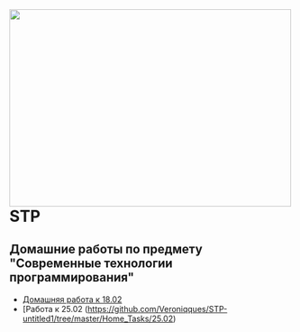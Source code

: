 <img src=https://kartinki-dlya-srisovki.ru/wp-content/uploads/2018/06/kartinki-dlya-srisovki-pikachu-2.jpg width="500" height="350" align="left"/>

# STP
## Домашние работы по предмету "Современные технологии программирования"

* [Домашняя работа к 18.02](https://github.com/Veroniqques/STP-untitled1/tree/master/Home_Tasks/18.02)
* [Работа к 25.02 (https://github.com/Veroniqques/STP-untitled1/tree/master/Home_Tasks/25.02)

